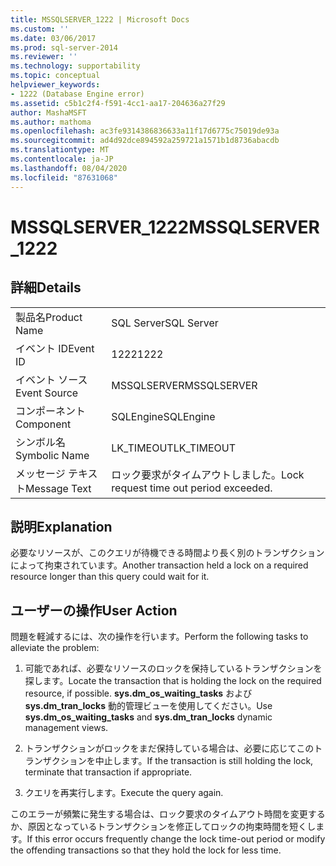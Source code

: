 ```yaml
---
title: MSSQLSERVER_1222 | Microsoft Docs
ms.custom: ''
ms.date: 03/06/2017
ms.prod: sql-server-2014
ms.reviewer: ''
ms.technology: supportability
ms.topic: conceptual
helpviewer_keywords:
- 1222 (Database Engine error)
ms.assetid: c5b1c2f4-f591-4cc1-aa17-204636a27f29
author: MashaMSFT
ms.author: mathoma
ms.openlocfilehash: ac3fe9314386836633a11f17d6775c75019de93a
ms.sourcegitcommit: ad4d92dce894592a259721a1571b1d8736abacdb
ms.translationtype: MT
ms.contentlocale: ja-JP
ms.lasthandoff: 08/04/2020
ms.locfileid: "87631068"
---
```

# <a name="mssqlserver_1222"></a><span data-ttu-id="bff23-102">MSSQLSERVER_1222</span><span class="sxs-lookup"><span data-stu-id="bff23-102">MSSQLSERVER_1222</span></span>
    
## <a name="details"></a><span data-ttu-id="bff23-103">詳細</span><span class="sxs-lookup"><span data-stu-id="bff23-103">Details</span></span>  
  
|||  
|-|-|  
|<span data-ttu-id="bff23-104">製品名</span><span class="sxs-lookup"><span data-stu-id="bff23-104">Product Name</span></span>|<span data-ttu-id="bff23-105">SQL Server</span><span class="sxs-lookup"><span data-stu-id="bff23-105">SQL Server</span></span>|  
|<span data-ttu-id="bff23-106">イベント ID</span><span class="sxs-lookup"><span data-stu-id="bff23-106">Event ID</span></span>|<span data-ttu-id="bff23-107">1222</span><span class="sxs-lookup"><span data-stu-id="bff23-107">1222</span></span>|  
|<span data-ttu-id="bff23-108">イベント ソース</span><span class="sxs-lookup"><span data-stu-id="bff23-108">Event Source</span></span>|<span data-ttu-id="bff23-109">MSSQLSERVER</span><span class="sxs-lookup"><span data-stu-id="bff23-109">MSSQLSERVER</span></span>|  
|<span data-ttu-id="bff23-110">コンポーネント</span><span class="sxs-lookup"><span data-stu-id="bff23-110">Component</span></span>|<span data-ttu-id="bff23-111">SQLEngine</span><span class="sxs-lookup"><span data-stu-id="bff23-111">SQLEngine</span></span>|  
|<span data-ttu-id="bff23-112">シンボル名</span><span class="sxs-lookup"><span data-stu-id="bff23-112">Symbolic Name</span></span>|<span data-ttu-id="bff23-113">LK_TIMEOUT</span><span class="sxs-lookup"><span data-stu-id="bff23-113">LK_TIMEOUT</span></span>|  
|<span data-ttu-id="bff23-114">メッセージ テキスト</span><span class="sxs-lookup"><span data-stu-id="bff23-114">Message Text</span></span>|<span data-ttu-id="bff23-115">ロック要求がタイムアウトしました。</span><span class="sxs-lookup"><span data-stu-id="bff23-115">Lock request time out period exceeded.</span></span>|  
  
## <a name="explanation"></a><span data-ttu-id="bff23-116">説明</span><span class="sxs-lookup"><span data-stu-id="bff23-116">Explanation</span></span>  
 <span data-ttu-id="bff23-117">必要なリソースが、このクエリが待機できる時間より長く別のトランザクションによって拘束されています。</span><span class="sxs-lookup"><span data-stu-id="bff23-117">Another transaction held a lock on a required resource longer than this query could wait for it.</span></span>  
  
## <a name="user-action"></a><span data-ttu-id="bff23-118">ユーザーの操作</span><span class="sxs-lookup"><span data-stu-id="bff23-118">User Action</span></span>  
 <span data-ttu-id="bff23-119">問題を軽減するには、次の操作を行います。</span><span class="sxs-lookup"><span data-stu-id="bff23-119">Perform the following tasks to alleviate the problem:</span></span>  
  
1.  <span data-ttu-id="bff23-120">可能であれば、必要なリソースのロックを保持しているトランザクションを探します。</span><span class="sxs-lookup"><span data-stu-id="bff23-120">Locate the transaction that is holding the lock on the required resource, if possible.</span></span> <span data-ttu-id="bff23-121">**sys.dm_os_waiting_tasks** および **sys.dm_tran_locks** 動的管理ビューを使用してください。</span><span class="sxs-lookup"><span data-stu-id="bff23-121">Use **sys.dm_os_waiting_tasks** and **sys.dm_tran_locks** dynamic management views.</span></span>  
  
2.  <span data-ttu-id="bff23-122">トランザクションがロックをまだ保持している場合は、必要に応じてこのトランザクションを中止します。</span><span class="sxs-lookup"><span data-stu-id="bff23-122">If the transaction is still holding the lock, terminate that transaction if appropriate.</span></span>  
  
3.  <span data-ttu-id="bff23-123">クエリを再実行します。</span><span class="sxs-lookup"><span data-stu-id="bff23-123">Execute the query again.</span></span>  
  
 <span data-ttu-id="bff23-124">このエラーが頻繁に発生する場合は、ロック要求のタイムアウト時間を変更するか、原因となっているトランザクションを修正してロックの拘束時間を短くします。</span><span class="sxs-lookup"><span data-stu-id="bff23-124">If this error occurs frequently change the lock time-out period or modify the offending transactions so that they hold the lock for less time.</span></span>  
  
  
